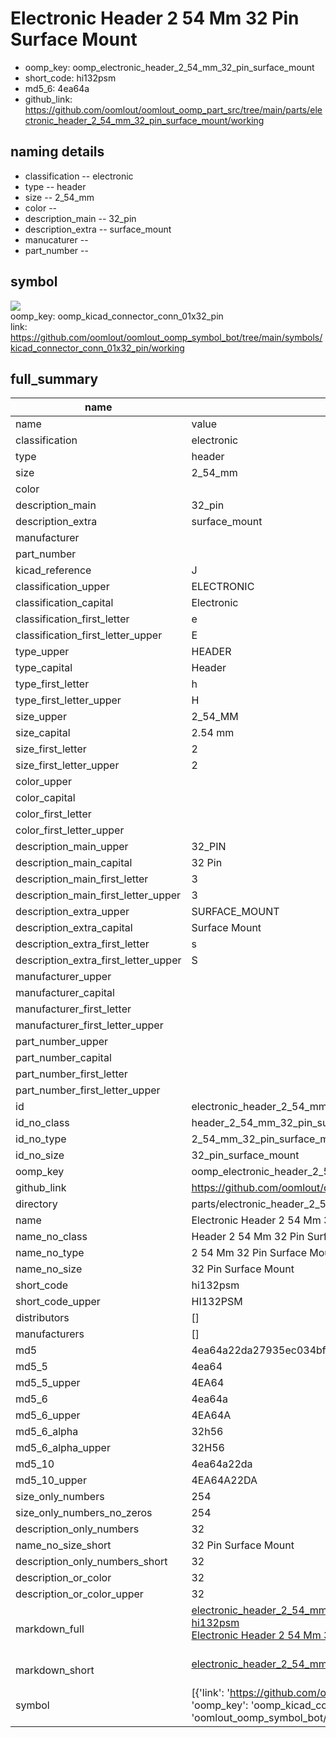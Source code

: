 # Electronic Header 2 54 Mm 32 Pin Surface Mount

  
* oomp_key: oomp_electronic_header_2_54_mm_32_pin_surface_mount 
* short_code: hi132psm
* md5_6: 4ea64a  
* github_link: https://github.com/oomlout/oomlout_oomp_part_src/tree/main/parts/electronic_header_2_54_mm_32_pin_surface_mount/working  
## naming details
* classification -- electronic
* type -- header
* size -- 2_54_mm
* color -- 
* description_main -- 32_pin
* description_extra -- surface_mount
* manucaturer -- 
* part_number -- 



## symbol

![](symbol/{index}}/working/working_600.png)  
oomp_key: oomp_kicad_connector_conn_01x32_pin  
link: https://github.com/oomlout/oomlout_oomp_symbol_bot/tree/main/symbols/kicad_connector_conn_01x32_pin/working  


## full_summary
| name | value | 
| --- | --- | 
| name | value | 
| classification | electronic | 
| type | header | 
| size | 2_54_mm | 
| color |  | 
| description_main | 32_pin | 
| description_extra | surface_mount | 
| manufacturer |  | 
| part_number |  | 
| kicad_reference | J | 
| classification_upper | ELECTRONIC | 
| classification_capital | Electronic | 
| classification_first_letter | e | 
| classification_first_letter_upper | E | 
| type_upper | HEADER | 
| type_capital | Header | 
| type_first_letter | h | 
| type_first_letter_upper | H | 
| size_upper | 2_54_MM | 
| size_capital | 2.54 mm | 
| size_first_letter | 2 | 
| size_first_letter_upper | 2 | 
| color_upper |  | 
| color_capital |  | 
| color_first_letter |  | 
| color_first_letter_upper |  | 
| description_main_upper | 32_PIN | 
| description_main_capital | 32 Pin | 
| description_main_first_letter | 3 | 
| description_main_first_letter_upper | 3 | 
| description_extra_upper | SURFACE_MOUNT | 
| description_extra_capital | Surface Mount | 
| description_extra_first_letter | s | 
| description_extra_first_letter_upper | S | 
| manufacturer_upper |  | 
| manufacturer_capital |  | 
| manufacturer_first_letter |  | 
| manufacturer_first_letter_upper |  | 
| part_number_upper |  | 
| part_number_capital |  | 
| part_number_first_letter |  | 
| part_number_first_letter_upper |  | 
| id | electronic_header_2_54_mm_32_pin_surface_mount | 
| id_no_class | header_2_54_mm_32_pin_surface_mount | 
| id_no_type | 2_54_mm_32_pin_surface_mount | 
| id_no_size | 32_pin_surface_mount | 
| oomp_key | oomp_electronic_header_2_54_mm_32_pin_surface_mount | 
| github_link | https://github.com/oomlout/oomlout_oomp_part_src/tree/main/parts/electronic_header_2_54_mm_32_pin_surface_mount/working | 
| directory | parts/electronic_header_2_54_mm_32_pin_surface_mount | 
| name | Electronic Header 2 54 Mm 32 Pin Surface Mount | 
| name_no_class | Header 2 54 Mm 32 Pin Surface Mount | 
| name_no_type | 2 54 Mm 32 Pin Surface Mount | 
| name_no_size | 32 Pin Surface Mount | 
| short_code | hi132psm | 
| short_code_upper | HI132PSM | 
| distributors | [] | 
| manufacturers | [] | 
| md5 | 4ea64a22da27935ec034bf62d542e9bf | 
| md5_5 | 4ea64 | 
| md5_5_upper | 4EA64 | 
| md5_6 | 4ea64a | 
| md5_6_upper | 4EA64A | 
| md5_6_alpha | 32h56 | 
| md5_6_alpha_upper | 32H56 | 
| md5_10 | 4ea64a22da | 
| md5_10_upper | 4EA64A22DA | 
| size_only_numbers | 254 | 
| size_only_numbers_no_zeros | 254 | 
| description_only_numbers | 32 | 
| name_no_size_short | 32 Pin Surface Mount | 
| description_only_numbers_short | 32 | 
| description_or_color | 32 | 
| description_or_color_upper | 32 | 
| markdown_full | [electronic_header_2_54_mm_32_pin_surface_mount](https://github.com/oomlout/oomlout_oomp_part_src/tree/main/parts/electronic_header_2_54_mm_32_pin_surface_mount/working)<br>[hi132psm](https://github.com/oomlout/oomlout_oomp_part_src/tree/main/parts/electronic_header_2_54_mm_32_pin_surface_mount/working)<br>[Electronic Header 2 54 Mm 32 Pin Surface Mount](https://github.com/oomlout/oomlout_oomp_part_src/tree/main/parts/electronic_header_2_54_mm_32_pin_surface_mount/working)<br><br> | 
| markdown_short | [electronic_header_2_54_mm_32_pin_surface_mount](https://github.com/oomlout/oomlout_oomp_part_src/tree/main/parts/electronic_header_2_54_mm_32_pin_surface_mount/working)<br><br> | 
| symbol | [{'link': 'https://github.com/oomlout/oomlout_oomp_symbol_bot/tree/main/symbols/kicad_connector_conn_01x32_pin', 'oomp_key': 'oomp_kicad_connector_conn_01x32_pin', 'directory': 'oomlout_oomp_symbol_bot/symbols/kicad_connector_conn_01x32_pin//working/working.kicad_sym', 'index': 0}] | 
